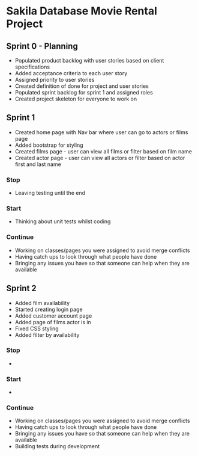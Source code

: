 # Sakila Database Movie Rental Project

## Sprint 0 - Planning 
 - Populated product backlog with user  stories based on client specifications
 - Added acceptance criteria to each user story
 - Assigned priority to user stories
 - Created definition of done for project and user stories
 - Populated sprint backlog for sprint 1 and assigned roles 
 - Created project skeleton for everyone to work on
 
 ## Sprint 1
 - Created home page with Nav bar where user can go to actors or films page 
 - Added bootstrap for styling 
 - Created films page - user can view all films or filter based on film name
 - Created actor page - user can view all actors or filter based on actor first and last name
 
 ### Stop
 - Leaving testing until the end
 ### Start 
 - Thinking about unit tests whilst coding 
 ### Continue 
 - Working on classes/pages you were assigned to avoid merge conflicts 
 - Having catch ups to look through what people have done
 - Bringing any issues you have so that someone can help when they are available 
 
 ## Sprint 2
 - Added film availability
 - Started creating login page
 - Added customer account page
 - Added page of films actor is in
 - Fixed CSS styling
 - Added filter by availability
  
 ### Stop
 - 
 
 ### Start
 - 
 
 ### Continue
 - Working on classes/pages you were assigned to avoid merge conflicts 
 - Having catch ups to look through what people have done
 - Bringing any issues you have so that someone can help when they are available 
 - Building tests during development
 

